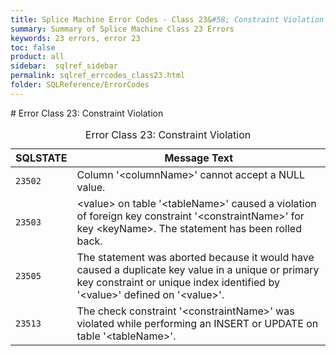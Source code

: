 ```yaml
---
title: Splice Machine Error Codes - Class 23&#58; Constraint Violation
summary: Summary of Splice Machine Class 23 Errors
keywords: 23 errors, error 23
toc: false
product: all
sidebar:  sqlref_sidebar
permalink: sqlref_errcodes_class23.html
folder: SQLReference/ErrorCodes
---
```

<section>
<div class="TopicContent" data-swiftype-index="true" markdown="1">
# Error Class 23: Constraint Violation

<table>
                <caption>Error Class 23: Constraint Violation</caption>
                <thead>
                    <tr>
                        <th>SQLSTATE</th>
                        <th>Message Text</th>
                    </tr>
                </thead>
                <tbody>
                    <tr>
                        <td><code>23502</code></td>
                        <td>Column '<span class="VarName">&lt;columnName&gt;</span>' cannot accept a NULL value.</td>
                    </tr>
                    <tr>
                        <td><code>23503</code></td>
                        <td><span class="VarName">&lt;value&gt;</span> on table '<span class="VarName">&lt;tableName&gt;</span>' caused a violation of foreign key constraint '<span class="VarName">&lt;constraintName&gt;</span>' for key <span class="VarName">&lt;keyName&gt;</span>.  The statement has been rolled back.</td>
                    </tr>
                    <tr>
                        <td><code>23505</code></td>
                        <td>The statement was aborted because it would have caused a duplicate key value in a unique or primary key constraint or unique index identified by '<span class="VarName">&lt;value&gt;</span>' defined on '<span class="VarName">&lt;value&gt;</span>'.</td>
                    </tr>
                    <tr>
                        <td><code>23513</code></td>
                        <td>The check constraint '<span class="VarName">&lt;constraintName&gt;</span>' was violated while performing an INSERT or UPDATE on table '<span class="VarName">&lt;tableName&gt;</span>'.</td>
                    </tr>
                </tbody>
            </table>
</div>
</section>

